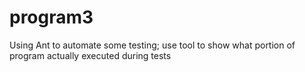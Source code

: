 # program3
Using Ant to automate some testing; use tool to show what portion of program actually executed during tests
